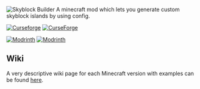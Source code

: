 ![Skyblock Builder](https://www.bisecthosting.com/images/CF/Skyblock_Builder/BH_SB_Header.png)
A minecraft mod which lets you generate custom skyblock islands by using config.

[![Curseforge](http://cf.way2muchnoise.eu/versions/For%20MC_446691_all.svg)](https://www.curseforge.com/minecraft/mc-mods/skyblock-builder)
[![CurseForge](http://cf.way2muchnoise.eu/full_446691_downloads.svg)](https://www.curseforge.com/minecraft/mc-mods/skyblock-builder)

[![Modrinth](https://modrinth-utils.vercel.app/api/badge/versions?id=por2AZc5&logo=true)](https://modrinth.com/mod/skyblock-builder)
[![Modrinth](https://modrinth-utils.vercel.app/api/badge/downloads?id=por2AZc5&logo=true)](https://modrinth.com/mod/skyblock-builder)

## Wiki
A very descriptive wiki page for each Minecraft version with examples can be
found [here](https://melanx.github.io/SkyblockBuilder/).
